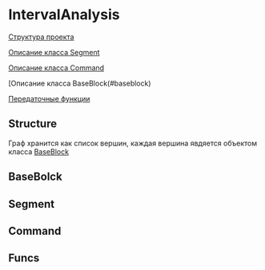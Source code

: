 # IntervalAnalysis
[Структура проекта](#structure)

[Описание класса Segment](#segment)

[Описание класса Command](#command)

[Описание класса BaseBlock(#baseblock)

[Передаточные функции](#funcs)

## Structure
Граф хранится как список вершин, каждая вершина явдяется объектом класса [BaseBlock](#baseblock)
## BaseBolck
## Segment
## Command
## Funcs
